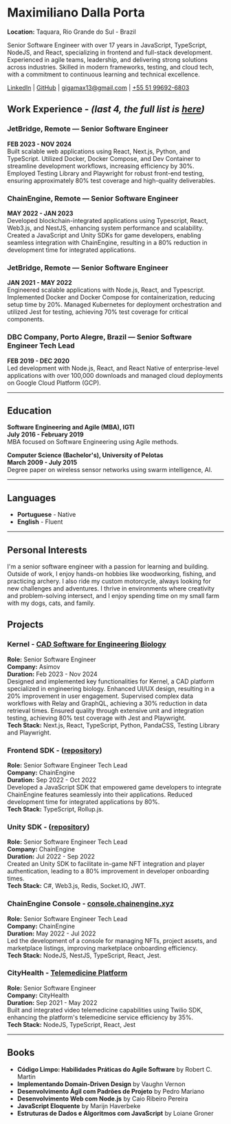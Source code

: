 # Maximiliano Dalla Porta

**Location:** Taquara, Rio Grande do Sul - Brazil

Senior Software Engineer with over 17 years in JavaScript, TypeScript, NodeJS, and React, specializing in frontend and full-stack development. Experienced in agile teams, leadership, and delivering strong solutions across industries. Skilled in modern frameworks, testing, and cloud tech, with a commitment to continuous learning and technical excellence.

<a href="https://www.linkedin.com/in/maximilianodallaporta/" target="_blank">LinkedIn</a> |
<a href="https://github.com/GigaMax13/" target="_blank">GitHub</a> |
<a href="mailto:gigamax13@gmail.com" target="_blank">gigamax13@gmail.com</a> |
<a href="https://wa.me/5551996926803" target="_blank">+55 51 99692-6803</a>

<h2>Work Experience - <span><em>(last 4, the full list is <a href="https://gigamax13.github.io/#work-experience" target="_blank">here</a>)</em></span></h2>

<h3>JetBridge, <span>Remote — Senior Software Engineer</span></h3>

**FEB 2023 - NOV 2024**  
Built scalable web applications using React, Next.js, Python, and TypeScript. Utilized Docker, Docker Compose, and Dev Container to streamline development workflows, increasing efficiency by 30%. Employed Testing Library and Playwright for robust front-end testing, ensuring approximately 80% test coverage and high-quality deliverables.

<h3>ChainEngine, <span>Remote — Senior Software Engineer</span></h3>

**MAY 2022 - JAN 2023**  
Developed blockchain-integrated applications using Typescript, React, Web3.js, and NestJS, enhancing system performance and scalability. Created a JavaScript and Unity SDKs for game developers, enabling seamless integration with ChainEngine, resulting in a 80% reduction in development time for integrated applications.

<h3>JetBridge, <span>Remote — Senior Software Engineer</span></h3>

**JAN 2021 - MAY 2022**  
Engineered scalable applications with Node.js, React, and Typescript. Implemented Docker and Docker Compose for containerization, reducing setup time by 20%. Managed Kubernetes for deployment orchestration and utilized Jest for testing, achieving 70% test coverage for critical components.

<h3>DBC Company, <span>Porto Alegre, Brazil — Senior Software Engineer Tech Lead</span></h3>

**FEB 2019 - DEC 2020**  
Led development with Node.js, React, and React Native of enterprise-level applications with over 100,000 downloads and managed cloud deployments on Google Cloud Platform (GCP).

---

## Education

**Software Engineering and Agile (MBA), IGTI**  
**July 2016 - February 2019**  
MBA focused on Software Engineering using Agile methods.

<!-- Degree paper: case study on Agile team practices. -->

**Computer Science (Bachelor's), University of Pelotas**  
**March 2009 - July 2015**  
Degree paper on wireless sensor networks using swarm intelligence, AI.

---

## Languages

- **Portuguese** - Native
- **English** - Fluent

---

## Personal Interests

I'm a senior software engineer with a passion for learning and building. Outside of work, I enjoy hands-on hobbies like woodworking, fishing, and practicing archery. I also ride my custom motorcycle, always looking for new challenges and adventures. I thrive in environments where creativity and problem-solving intersect, and I enjoy spending time on my small farm with my dogs, cats, and family.

## Projects

<h3>Kernel - <span><a href="https://www.asimov.com/kernel" target="_blank">CAD Software for Engineering Biology</a></span></h3>

**Role:** Senior Software Engineer  
**Company:** Asimov  
**Duration:** Feb 2023 - Nov 2024  
Designed and implemented key functionalities for Kernel, a CAD platform specialized in engineering biology. Enhanced UI/UX design, resulting in a 20% improvement in user engagement. Supervised complex data workflows with Relay and GraphQL, achieving a 30% reduction in data retrieval times. Ensured quality through extensive unit and integration testing, achieving 80% test coverage with Jest and Playwright.  
**Tech Stack:** Next.js, React, TypeScript, Python, PandaCSS, Testing Library and Playwright.

<h3>Frontend SDK - <span>(<a href="https://github.com/chainengine-xyz/chainengine-frontend-sdk" target="_blank">repository</a>)</span></h3>

**Role:** Senior Software Engineer Tech Lead  
**Company:** ChainEngine  
**Duration:** Sep 2022 - Oct 2022  
Developed a JavaScript SDK that empowered game developers to integrate ChainEngine features seamlessly into their applications. Reduced development time for integrated applications by 80%.  
**Tech Stack:** TypeScript, Rollup.js.

<h3>Unity SDK - <span>(<a href="https://github.com/chainengine-xyz/chainengine-sdk" target="_blank">repository</a>)</span></h3>

**Role:** Senior Software Engineer Tech Lead  
**Company:** ChainEngine  
**Duration:** Jul 2022 - Sep 2022  
Created an Unity SDK to facilitate in-game NFT integration and player authentication, leading to a 80% improvement in developer onboarding times.  
**Tech Stack:** C#, Web3.js, Redis, Socket.IO, JWT.

<h3>ChainEngine Console - <span><a href="https://console.chainengine.xyz" target="_blank">console.chainengine.xyz</a></span></h3>

**Role:** Senior Software Engineer Tech Lead  
**Company:** ChainEngine  
**Duration:** May 2022 - Jul 2022  
Led the development of a console for managing NFTs, project assets, and marketplace listings, improving marketplace onboarding efficiency.  
**Tech Stack:** NodeJS, NestJS, TypeScript, React, Jest.

<h3>CityHealth - <span><a href="https://www.cityhealth.com" target="_blank">Telemedicine Platform</a></span></h3>

**Role:** Senior Software Engineer  
**Company:** CityHealth  
**Duration:** Sep 2021 - May 2022  
Built and integrated video telemedicine capabilities using Twilio SDK, enhancing the platform's telemedicine service efficiency by 35%.  
**Tech Stack:** NodeJS, TypeScript, React, Jest

---

## Books

- **Código Limpo: Habilidades Práticas do Agile Software** by Robert C. Martin
- **Implementando Domain-Driven Design** by Vaughn Vernon
- **Desenvolvimento Ágil com Padrões de Projeto** by Pedro Mariano
- **Desenvolvimento Web com Node.js** by Caio Ribeiro Pereira
- **JavaScript Eloquente** by Marijn Haverbeke
- **Estruturas de Dados e Algoritmos com JavaScript** by Loiane Groner
